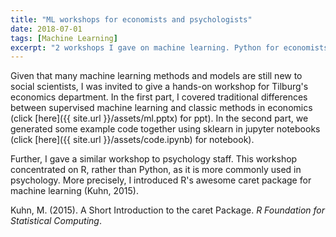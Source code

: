 ```yaml
---
title: "ML workshops for economists and psychologists"
date: 2018-07-01
tags: [Machine Learning]
excerpt: "2 workshops I gave on machine learning. Python for economists; R for psychologists."
---
```


Given that many machine learning methods and models are still new to social scientists, I was invited to give a hands-on workshop for Tilburg's economics department. In the first part, I covered traditional differences between supervised machine learning and classic methods in economics (click [here]({{ site.url }}/assets/ml.pptx) for ppt). In the second part, we generated some example code together using sklearn in jupyter notebooks (click [here]({{ site.url }}/assets/code.ipynb) for notebook).

Further, I gave a similar workshop to psychology staff. This workshop concentrated on R, rather than Python, as it is more commonly used in psychology. More precisely, I introduced R's awesome caret package for machine learning (Kuhn, 2015).

Kuhn, M. (2015). A Short Introduction to the caret Package. *R Foundation for Statistical Computing*.